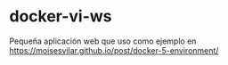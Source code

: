 # docker-vi-ws
Pequeña aplicación web que uso como ejemplo en https://moisesvilar.github.io/post/docker-5-environment/
